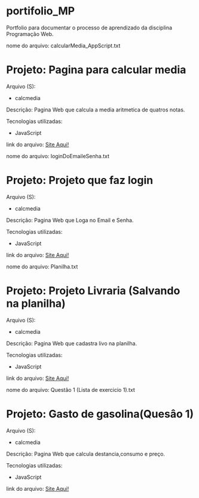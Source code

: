 # portifolio_MP
Portfolio para documentar o processo de aprendizado da disciplina Programação Web.

nome do arquivo: calcularMedia_AppScript.txt

<h1>Projeto: Pagina para calcular media</h1>

Arquivo (S):
<ul>
  <li>calcmedia</li>
</ul>  

Descriçâo:  Pagina Web que calcula a media aritmetica de quatros notas.

Tecnologias utilizadas:

<ul>
  <li>JavaScript</li>
</ul>
link do arquivo: <a href = "https://script.google.com/macros/s/AKfycby_8twYY5vIfYp4WKw1iIJTRcYHgC1oNa_1yj55-OMj4UHgUROwk9CKMS-bOu1-g5fBAQ/exec" > Site Aqui!</a>

nome do arquivo: loginDoEmaileSenha.txt

<h1>Projeto: Projeto que faz login </h1>

Arquivo (S):
<ul>
  <li>calcmedia</li>
</ul>  

Descriçâo:  Pagina Web que Loga no Email e Senha.

Tecnologias utilizadas:

<ul>
  <li>JavaScript</li>
</ul>
link do arquivo: <a href = "https://script.google.com/macros/s/AKfycbzxw0mR6v7OTgXI_-eiZJ3VvhPYkgmJkOttBNQd9-wWtW56Qx8uR_QrYci_Ohdq3zY/exec" > Site Aqui!</a>

nome do arquivo: Planilha.txt

<h1>Projeto: Projeto Livraria (Salvando na planilha) </h1>

Arquivo (S):
<ul>
  <li>calcmedia</li>
</ul>  

Descriçâo:  Pagina Web que cadastra livo na planilha.

Tecnologias utilizadas:

<ul>
  <li>JavaScript</li>
</ul>
link do arquivo: <a href = "https://script.google.com/macros/s/AKfycbw79Qub0ZzUDiqllvmbBwYuv4gOGzYFL1_XHA62bUqptHUHRU5d2XssttZXC25akFXF/exec" > Site Aqui!</a>




nome do arquivo: Questâo 1 (Lista de exercicio 1).txt

<h1>Projeto: Gasto de gasolina(Quesâo 1)</h1>

Arquivo (S):
<ul>
  <li>calcmedia</li>
</ul>  

Descriçâo:  Pagina Web que calcula destancia,consumo e preço.

Tecnologias utilizadas:

<ul>
  <li>JavaScript</li>
</ul>
link do arquivo: <a href = "https://script.google.com/macros/s/AKfycbztzLiVD4ge3G5HXZSFD08OdygP-3DvijBCIHN0LeLRlSfeAPaSrotAh3LprhPAgSA/exec" > Site Aqui!</a>

